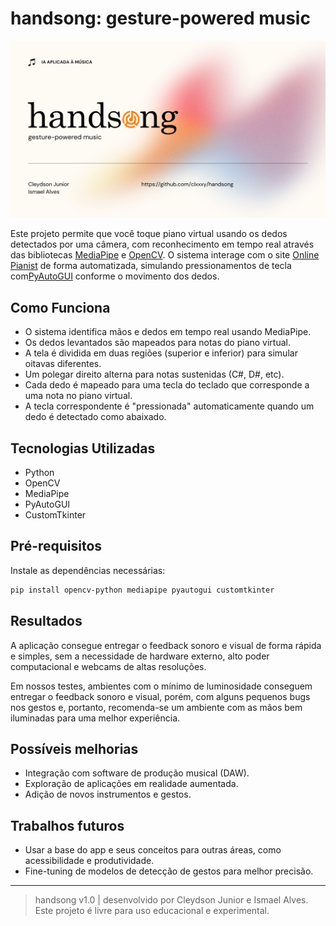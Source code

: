 # handsong: gesture-powered music

<p>
  <img src="https://github.com/clxxxy/handsong/blob/main/interface/handsong_cape.png"/>
</p>

Este projeto permite que você toque piano virtual usando os dedos detectados por uma câmera, com reconhecimento em tempo real através das bibliotecas [MediaPipe](https://github.com/google/mediapipe) e [OpenCV](https://opencv.org). O sistema interage com o site [Online Pianist](https://www.onlinepianist.com/virtual-piano) de forma automatizada, simulando pressionamentos de tecla com[PyAutoGUI](https://pyautogui.readthedocs.io/) conforme o movimento dos dedos.

## Como Funciona

- O sistema identifica mãos e dedos em tempo real usando MediaPipe.
- Os dedos levantados são mapeados para notas do piano virtual.
- A tela é dividida em duas regiões (superior e inferior) para simular oitavas diferentes.
- Um polegar direito alterna para notas sustenidas (C#, D#, etc).
- Cada dedo é mapeado para uma tecla do teclado que corresponde a uma nota no piano virtual.
- A tecla correspondente é "pressionada" automaticamente quando um dedo é detectado como abaixado.

## Tecnologias Utilizadas

- Python
- OpenCV
- MediaPipe
- PyAutoGUI
- CustomTkinter

## Pré-requisitos

Instale as dependências necessárias:

```bash
pip install opencv-python mediapipe pyautogui customtkinter
```

## Resultados

A aplicação consegue entregar o feedback sonoro e visual de forma rápida e simples, sem a necessidade de hardware externo, alto poder computacional e webcams de altas resoluções.

Em nossos testes, ambientes com o mínimo de luminosidade conseguem entregar o feedback sonoro e visual, porém, com alguns pequenos bugs nos gestos e, portanto, recomenda-se um ambiente com as mãos bem iluminadas para uma melhor experiência.

## Possíveis melhorias

- Integração com software de produção musical (DAW).
- Exploração de aplicações em realidade aumentada.
- Adição de novos instrumentos e gestos.

## Trabalhos futuros

- Usar a base do app e seus conceitos para outras áreas, como acessibilidade e produtividade.
- Fine-tuning de modelos de detecção de gestos para melhor precisão.

- - -

> handsong v1.0 | desenvolvido por Cleydson Junior e Ismael Alves. Este projeto é livre para uso educacional e experimental.
